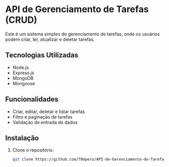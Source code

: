 # API de Gerenciamento de Tarefas (CRUD)
 Este é um sistema simples de gerenciamento de tarefas, onde os usuários podem criar, ler, atualizar e deletar tarefas. 

## Tecnologias Utilizadas

- Node.js
- Express.js
- MongoDB
- Mongoose


## Funcionalidades

- Criar, editar, deletar e listar tarefas
- Filtro e paginação de tarefas
- Validação de entrada de dados

## Instalação

1. Clone o repositório:

   ```bash
   git clone https://github.com/T0mpero/API-de-Gerenciamento-de-Tarefas--CRUD-.git